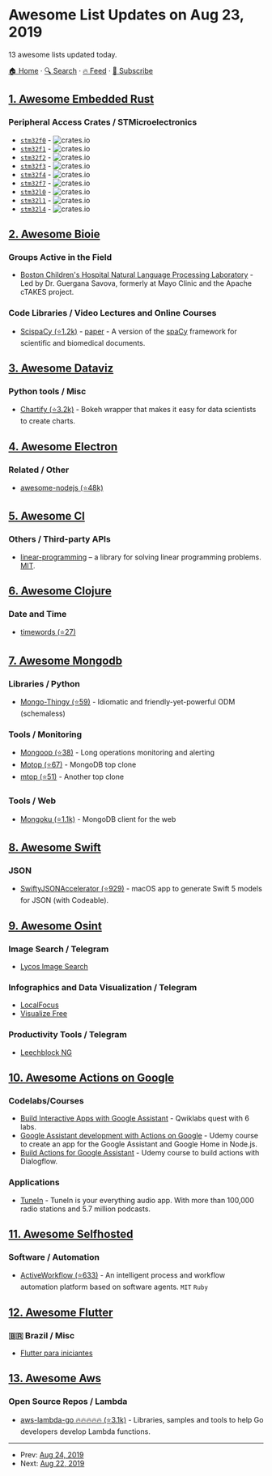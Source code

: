 # Awesome List Updates on Aug 23, 2019

13 awesome lists updated today.

[🏠 Home](/README.md) · [🔍 Search](https://www.trackawesomelist.com/search/) · [🔥 Feed](https://www.trackawesomelist.com/rss.xml) · [📮 Subscribe](https://trackawesomelist.us17.list-manage.com/subscribe?u=d2f0117aa829c83a63ec63c2f&id=36a103854c)



## [1. Awesome Embedded Rust](/content/rust-embedded/awesome-embedded-rust/README.md)

### Peripheral Access Crates / STMicroelectronics

*   [`stm32f0`](https://crates.io/crates/stm32f0) - ![crates.io](https://img.shields.io/crates/v/stm32f0.svg)
*   [`stm32f1`](https://crates.io/crates/stm32f1) - ![crates.io](https://img.shields.io/crates/v/stm32f1.svg)
*   [`stm32f2`](https://crates.io/crates/stm32f2) - ![crates.io](https://img.shields.io/crates/v/stm32f2.svg)
*   [`stm32f3`](https://crates.io/crates/stm32f3) - ![crates.io](https://img.shields.io/crates/v/stm32f3.svg)
*   [`stm32f4`](https://crates.io/crates/stm32f4) - ![crates.io](https://img.shields.io/crates/v/stm32f4.svg)
*   [`stm32f7`](https://crates.io/crates/stm32f7) - ![crates.io](https://img.shields.io/crates/v/stm32f7.svg)
*   [`stm32l0`](https://crates.io/crates/stm32l0) - ![crates.io](https://img.shields.io/crates/v/stm32l0.svg)
*   [`stm32l1`](https://crates.io/crates/stm32l1) - ![crates.io](https://img.shields.io/crates/v/stm32l1.svg)
*   [`stm32l4`](https://crates.io/crates/stm32l4) - ![crates.io](https://img.shields.io/crates/v/stm32l4.svg)

## [2. Awesome Bioie](/content/caufieldjh/awesome-bioie/README.md)

### Groups Active in the Field

*   [Boston Children's Hospital Natural Language Processing Laboratory](http://www.childrenshospital.org/research/labs/natural-language-processing-laboratory) - Led by Dr. Guergana Savova, formerly at Mayo Clinic and the Apache cTAKES project.

### Code Libraries / Video Lectures and Online Courses

*   [ScispaCy (⭐1.2k)](https://github.com/allenai/SciSpaCy) - [paper](https://arxiv.org/abs/1902.07669) - A version of the [spaCy](https://spacy.io/) framework for scientific and biomedical documents.

## [3. Awesome Dataviz](/content/javierluraschi/awesome-dataviz/README.md)

### Python tools / Misc

*   [Chartify (⭐3.2k)](https://github.com/spotify/chartify) - Bokeh wrapper that makes it easy for data scientists to create charts.

## [4. Awesome Electron](/content/sindresorhus/awesome-electron/README.md)

### Related / Other

*   [awesome-nodejs (⭐48k)](https://github.com/sindresorhus/awesome-nodejs)

## [5. Awesome Cl](/content/CodyReichert/awesome-cl/README.md)

### Others / Third-party APIs

*   [linear-programming](https://neil-lindquist.github.io/linear-programming/) – a library for solving linear programming problems. [MIT](https://opensource.org/licenses/MIT).

## [6. Awesome Clojure](/content/razum2um/awesome-clojure/README.md)

### Date and Time

*   [timewords (⭐27)](https://github.com/tokenmill/timewords)

## [7. Awesome Mongodb](/content/ramnes/awesome-mongodb/README.md)

### Libraries / Python

*   [Mongo-Thingy (⭐59)](https://github.com/numberly/mongo-thingy) - Idiomatic and friendly-yet-powerful ODM (schemaless)

### Tools / Monitoring

*   [Mongoop (⭐38)](https://github.com/Lujeni/mongoop) - Long operations monitoring and alerting
*   [Motop (⭐67)](https://github.com/tart/motop) - MongoDB top clone
*   [mtop (⭐51)](https://github.com/beaufour/mtop) - Another top clone

### Tools / Web

*   [Mongoku (⭐1.1k)](https://github.com/huggingface/Mongoku) - MongoDB client for the web

## [8. Awesome Swift](/content/matteocrippa/awesome-swift/README.md)

### JSON

*   [SwiftyJSONAccelerator (⭐929)](https://github.com/insanoid/SwiftyJSONAccelerator) - macOS app to generate Swift 5 models for JSON (with Codeable).

## [9. Awesome Osint](/content/jivoi/awesome-osint/README.md)

### Image Search / Telegram

*   [Lycos Image Search](http://search.lycos.com)

### Infographics and Data Visualization / Telegram

*   [LocalFocus](https://www.localfocus.nl)
*   [Visualize Free](http://visualizefree.com)

### Productivity Tools / Telegram

*   [Leechblock NG](https://addons.mozilla.org/en-US/firefox/addon/leechblock-ng)

## [10. Awesome Actions on Google](/content/ravirupareliya/awesome-actions-on-google/README.md)

### Codelabs/Courses

*   [Build Interactive Apps with Google Assistant](https://www.qwiklabs.com/quests/61) - Qwiklabs quest with 6 labs.
*   [Google Assistant development with Actions on Google](https://www.udemy.com/course/actions-on-google-app-google-assistant/) - Udemy course to create an app for the Google Assistant and Google Home in Node.js.
*   [Build Actions for Google Assistant](https://www.udemy.com/course/buildactionsforgoogleassistant/) - Udemy course to build actions with Dialogflow.

### Applications

*   [TuneIn](https://assistant.google.com/services/a/uid/000000c9bec03997) - TuneIn is your everything audio app. With more than 100,000 radio stations and 5.7 million podcasts.

## [11. Awesome Selfhosted](/content/awesome-selfhosted/awesome-selfhosted/README.md)

### Software / Automation

*   [ActiveWorkflow (⭐633)](https://github.com/automaticmode/active_workflow) - An intelligent process and workflow automation platform based on software agents. `MIT` `Ruby`

## [12. Awesome Flutter](/content/Solido/awesome-flutter/README.md)

### 🇧🇷 Brazil / Misc

*   [Flutter para iniciantes](https://www.flutterparainiciantes.com.br)

## [13. Awesome Aws](/content/donnemartin/awesome-aws/README.md)

### Open Source Repos / Lambda

*   [aws-lambda-go :fire::fire::fire::fire::fire: (⭐3.1k)](https://github.com/aws/aws-lambda-go) - Libraries, samples and tools to help Go developers develop Lambda functions.

---

- Prev: [Aug 24, 2019](/content/2019/08/24/README.md)
- Next: [Aug 22, 2019](/content/2019/08/22/README.md)
